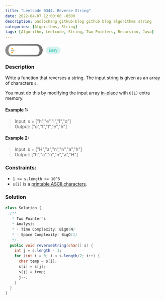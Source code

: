 ```yaml
---
title: "Leetcode 0344. Reverse String"
date: 2022-04-07 12:00:00 -0500
description: paolochang github-blog github blog algorithms string
categories: [Algorithms, String]
tags: [Algorithm, Leetcode, String, Two Pointers, Recursion, Java]
---
```


<style type='text/css'>
blockquote {
  margin-left: 14px;
}
img {
  left: 0 !important;
  transform: none !important;
  -webkit-transform: none !important;
}
[class*="summary"] {
  display: none;
}
[class*="header"] {
  display: flex;
  flex-direction: row;
  align-items: center;
  gap: 10px;
}
[class*="leet_logo"] {
  height: 29px;
  padding: 5px 10px;
  border-radius: 21px;
  background-color: #f7f7f7;
  background: linear-gradient(90deg, rgba(80,80,80,0.65) 0%, rgba(36,36,36,0.65) 100%);
}
[class*="easy"] {
  color: #00B8A3;
  font-size: 12px;
  padding: 4px 10px;
  border-radius: 21px;
  background-color: rgba(0, 184, 163, 0.15);
}
[class*="medium"] {
  color: #FFC01E;
  font-size: 12px;
  padding: 4px 10px;
  border-radius: 21px;
  background-color: #FFC01E26;
}
</style>

<div class=summary>
  Write a function that reverses a string. The input string is given as an array of characters `s`.
  
  You must do this by modifying the input array in-place with `O(1)` extra memory.　
  
  Example 1:　
  
  Input: s = ["h","e","l","l","o"], Output: ["o","l","l","e","h"]　
</div>

<div id=header class=header>
  <img class=leet_logo src="/assets/img/leetcode_logo.png" alt="Leetcode" />
  <span class=easy>Easy</span>
</div>

### Description

Write a function that reverses a string. The input string is given as an array of characters `s`.

You must do this by modifying the input array [in-place](https://en.wikipedia.org/wiki/In-place_algorithm) with `O(1)` extra memory.

#### Example 1:

> Input: s = ["h","e","l","l","o"]<br/>
> Output: ["o","l","l","e","h"]

#### Example 2:

> Input: s = ["H","a","n","n","a","h"]<br/>
> Output: ["h","a","n","n","a","H"]

### Constraints:

- `1 <= s.length <= 10^5`
- `s[i]` is a [printable ASCII characters](https://en.wikipedia.org/wiki/ASCII#Printable_characters).

### Solution

```java
class Solution {
  /**
   * Two Pointer's
   * Analysis
   * - Time Complexity: BigO(N)
   * - Space Complexity: BigO(1)
   */
  public void reverseString(char[] s) {
    int j = s.length - 1;
    for (int i = 0; i < s.length/2; i++) {
      char temp = s[i];
      s[i] = s[j];
      s[j] = temp;
      j--;
    }
  }
}
```

<script>
  const anchor = document.getElementById("header").querySelector("a");
  anchor.classList.remove("popup");
  anchor.style.cursor = "pointer";
  anchor.setAttribute("target", "_black");
  anchor.setAttribute("href", "https://leetcode.com/problems/reverse-string/");
</script>

